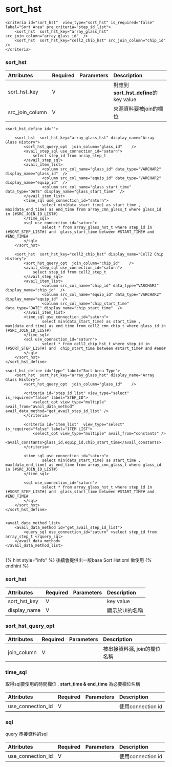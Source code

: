 # sort\_hst

```markup
<criteria id="sort_hst"  view_type="sort_hst" is_required="false" label="Sort Area" pre_criteria="step_id_list">
    <sort_hst  sort_hst_key="array_glass_hst" src_join_column="array_glass_id"  />
    <sort_hst  sort_hst_key="cell2_chip_hst" src_join_column="chip_id"  />
</criteria>
```

### sort\_hst

| Attributes | Required | Parameters | Description |
| :--- | :--- | :--- | :--- |
| sort\_hst\_key | V |  | 對應到**sort\_hst\_define**的key value |
| src\_join\_column | V |  | 來源資料要被join的欄位 |

```markup
<sort_hst_define id="">

    <sort_hst  sort_hst_key="array_glass_hst" display_name="Array Glass History">
        <sort_hst_query_opt  join_column="glass_id"    />
        <avail_step_sql use_connection_id="saturn">
            select step_id from array_step_t
        </avail_step_sql>
        <avail_item_list> 
                <column src_col_name="glass_id" data_type="VARCHAR2" display_name="glass_id"  />
                <column src_col_name="equip_id" data_type="VARCHAR2" display_name="equip_id"  />
                <column src_col_name="glass_start_time" data_type="DATE" display_name="glass_start_time"  />
        </avail_item_list>
        <time_sql use_connection_id="saturn">
                select min(data_start_time) as start_time , max(data_end_time) as end_time from array_cmn_glass_t where glass_id in (#SRC_JOIN_ID_LIST#) 
        </time_sql>
        <sql use_connection_id="saturn">
                select * from array_glass_hst_t where step_id in (#SORT_STEP_LIST#) and  glass_start_time between #START_TIME# and #END_TIME# 
        </sql>
    </sort_hst>

    <sort_hst  sort_hst_key="cell2_chip_hst" display_name="Cell2 Chip History">
        <sort_hst_query_opt  join_column="chip_id"    />
        <avail_step_sql use_connection_id="saturn">
            select step_id from cell2_step_t
        </avail_step_sql>
        <avail_item_list> 
                <column src_col_name="chip_id" data_type="VARCHAR2" display_name="chip_id"  />
                <column src_col_name="equip_id" data_type="VARCHAR2" display_name="equip_id"  />
                <column src_col_name="chip_start_time" data_type="DATE" display_name="chip_start_time"  />
        </avail_item_list>
        <time_sql use_connection_id="saturn">
                select min(data_start_time) as start_time , max(data_end_time) as end_time from cell2_cmn_chip_t where glass_id in (#SRC_JOIN_ID_LIST#) 
        </time_sql>
        <sql use_connection_id="saturn">
                select * from cell2_chip_hst_t where step_id in (#SORT_STEP_LIST#) and  chip_start_time between #start_time# and #end#
        </sql>
    </sort_hst>
</sort_hst_define>
```

```markup
<sort_hst_define id="type" label="Sort Area Type">
    <sort_hst  sort_hst_key="array_glass_hst" display_name="Array Glass History">
        <sort_hst_query_opt  join_column="glass_id"    />
        
        <criteria id="step_id_list" view_type="select" is_required="false" label="STEP_ID">
            <select_opt view_type="multiple" avail_from="avail_data_method" avail_data_method="get_avail_step_id_list" />
        </criteria>
        
        <criteria id="item_list"  view_type="select" is_required="false" label="ITEM LIST">
        	<select_opt view_type="multiple" avail_from="constants" />
        	<avail_constants>glass_id,equip_id,chip_start_time</avail_constants>
        </criteria>
        
        <time_sql use_connection_id="saturn">
                select min(data_start_time) as start_time , max(data_end_time) as end_time from array_cmn_glass_t where glass_id in (#SRC_JOIN_ID_LIST#) 
        </time_sql>
        
        <sql use_connection_id="saturn">
                select * from array_glass_hst_t where step_id in (#SORT_STEP_LIST#) and  glass_start_time between #START_TIME# and #END_TIME# 
        </sql>
    </sort_hst>
</sort_hst_define>


<avail_data_method_list>
    <avail_data_method id="get_avail_step_id_list">
        <query_sql use_connection_id="saturn" >select step_id from array_step_t </query_sql>
    </avail_data_method>
</avail_data_method_list>


```

{% hint style="info" %}
後續會提供出一版base Sort Hst xml 做使用
{% endhint %}

### sort\_hst

| Attributes | Required | Parameters | Description |
| :--- | :--- | :--- | :--- |
| sort\_hst\_key | V |  | key value |
| display\_name | V |  | 顯示於UI的名稱 |

### sort\_hst\_query\_opt

| Attributes | Required | Parameters | Description |
| :--- | :--- | :--- | :--- |
| join\_column | V |  | 被串接資料源, join的欄位名稱 |

### time\_sql

取得sql要使用的時間欄位 , **start\_time &  end\_time** 為必要欄位名稱

| Attributes | Required | Parameters | Description |
| :--- | :--- | :--- | :--- |
| use\_connection\_id | V |  | 使用connection id |

### sql

query 串接資料的sql 

| Attributes | Required | Parameters | Description |
| :--- | :--- | :--- | :--- |
| use\_connection\_id | V |  | 使用connection id |

